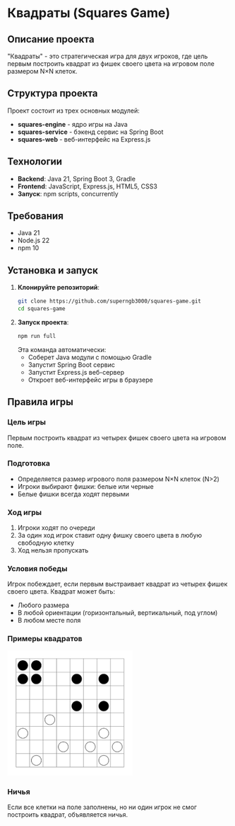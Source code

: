 # Квадраты (Squares Game)

## Описание проекта

"Квадраты" - это стратегическая игра для двух игроков, где цель первым построить квадрат из фишек своего цвета на игровом поле размером N×N клеток.

## Структура проекта

Проект состоит из трех основных модулей:
- **squares-engine** - ядро игры на Java
- **squares-service** - бэкенд сервис на Spring Boot
- **squares-web** - веб-интерфейс на Express.js

## Технологии

- **Backend**: Java 21, Spring Boot 3, Gradle
- **Frontend**: JavaScript, Express.js, HTML5, CSS3
- **Запуск**: npm scripts, concurrently

## Требования

- Java 21
- Node.js 22
- npm 10

## Установка и запуск

1. **Клонируйте репозиторий**:
    ```bash
    git clone https://github.com/superngb3000/squares-game.git
    cd squares-game
    ```
2. **Запуск проекта**:
    ```bash
    npm run full
    ```
    Эта команда автоматически:
   - Соберет Java модули с помощью Gradle 
   - Запустит Spring Boot сервис 
   - Запустит Express.js веб-сервер
   - Откроет веб-интерфейс игры в браузере

## Правила игры

### Цель игры

Первым построить квадрат из четырех фишек своего цвета на игровом поле.

### Подготовка

- Определяется размер игрового поля размером N×N клеток (N>2)
- Игроки выбирают фишки: белые или черные
- Белые фишки всегда ходят первыми

### Ход игры

1. Игроки ходят по очереди
2. За один ход игрок ставит одну фишку своего цвета в любую свободную клетку 
3. Ход нельзя пропускать

### Условия победы

Игрок побеждает, если первым выстраивает квадрат из четырех фишек своего цвета. Квадрат может быть:

- Любого размера
- В любой ориентации (горизонтальный, вертикальный, под углом)
- В любом месте поля

### Примеры квадратов
![Square examples](img.png)

### Ничья

Если все клетки на поле заполнены, но ни один игрок не смог построить квадрат, объявляется ничья.
